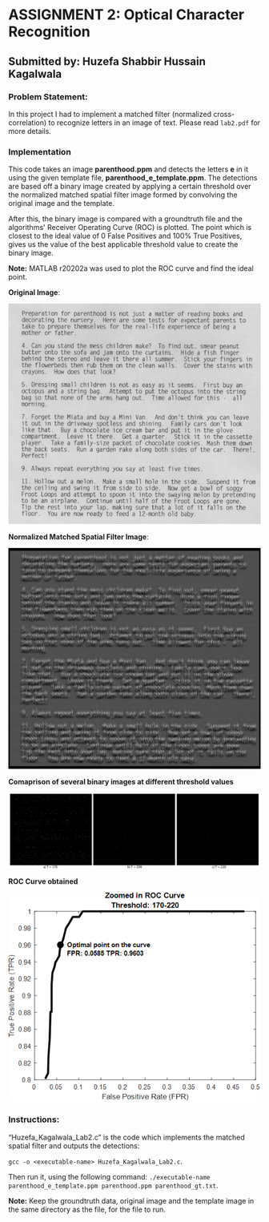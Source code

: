 # ASSIGNMENT 2: Optical Character Recognition
## Submitted by: Huzefa Shabbir Hussain Kagalwala

### Problem Statement:
In this project I had to implement a matched filter (normalized cross-correlation) to recognize letters in an image of text.
Please read `lab2.pdf` for more details.

### Implementation

This code takes an image **parenthood.ppm** and detects the letters **e** in it using the given template file, **parenthood_e_template.ppm**. The detections are based off a binary image created by applying a certain threshold over the normalized matched spatial filter image formed by convolving the original image and the template.  

After this, the binary image is compared with a groundtruth file and the algorithms' Receiver Operating Curve (ROC) is plotted. The point which is closest to the ideal value of 0 False Positives and 100% True Positives, gives us the value of the best applicable threshold value to create the binary image. 

**Note:** MATLAB r20202a was used to plot the ROC curve and find the ideal point.

**Original Image**:

![](https://github.com/Huzefa-Kagalwala/ECE6310-Introduction-to-Computer-Vision/blob/master/2-Optical%20Character%20Recognition/Data/parenthood.png)

**Normalized Matched Spatial Filter Image**:

![](https://github.com/Huzefa-Kagalwala/ECE6310-Introduction-to-Computer-Vision/blob/master/2-Optical%20Character%20Recognition/Data/normalized_msf.png)

**Comaprison of several binary images at different threshold values**

![](https://github.com/Huzefa-Kagalwala/ECE6310-Introduction-to-Computer-Vision/blob/master/2-Optical%20Character%20Recognition/Data/Collage.png)

**ROC Curve obtained** 

![](https://github.com/Huzefa-Kagalwala/ECE6310-Introduction-to-Computer-Vision/blob/master/2-Optical%20Character%20Recognition/Data/roc.png)


### Instructions:
“Huzefa_Kagalwala_Lab2.c” is the code which implements the matched spatial filter and outputs the detections:

   `gcc -o <executable-name> Huzefa_Kagalwala_Lab2.c`.

   Then run it, using the following command: `./executable-name parenthood_e_template.ppm parenthood.ppm parenthood_gt.txt`.


**Note:** Keep the groundtruth data, original image and the template image in the same directory as the file, for the file to run.